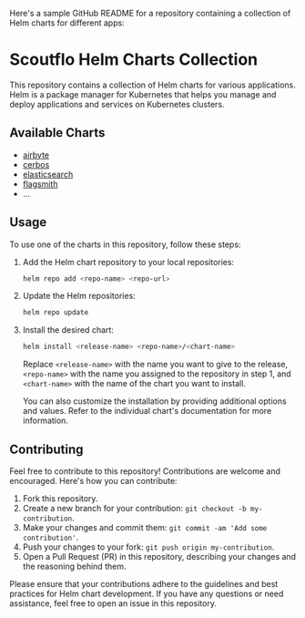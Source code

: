 Here's a sample GitHub README for a repository containing a collection of Helm charts for different apps:

# Scoutflo Helm Charts Collection

This repository contains a collection of Helm charts for various applications. Helm is a package manager for Kubernetes that helps you manage and deploy applications and services on Kubernetes clusters.

## Available Charts

- [airbyte](link-to-chart-1)
- [cerbos](link-to-chart-2)
- [elasticsearch](link-to-chart-3)
- [flagsmith](link-to-chart-3)
- ...

## Usage

To use one of the charts in this repository, follow these steps:

1. Add the Helm chart repository to your local repositories:

   ```bash
   helm repo add <repo-name> <repo-url>
   ```

2. Update the Helm repositories:

   ```bash
   helm repo update
   ```

3. Install the desired chart:

   ```bash
   helm install <release-name> <repo-name>/<chart-name>
   ```

   Replace `<release-name>` with the name you want to give to the release, `<repo-name>` with the name you assigned to the repository in step 1, and `<chart-name>` with the name of the chart you want to install.

   You can also customize the installation by providing additional options and values. Refer to the individual chart's documentation for more information.

## Contributing

Feel free to contribute to this repository! Contributions are welcome and encouraged. Here's how you can contribute:

1. Fork this repository.
2. Create a new branch for your contribution: `git checkout -b my-contribution`.
3. Make your changes and commit them: `git commit -am 'Add some contribution'`.
4. Push your changes to your fork: `git push origin my-contribution`.
5. Open a Pull Request (PR) in this repository, describing your changes and the reasoning behind them.

Please ensure that your contributions adhere to the guidelines and best practices for Helm chart development. If you have any questions or need assistance, feel free to open an issue in this repository.

